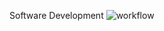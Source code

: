 Software Development
![workflow](https://github.com/<UserName>/<RepositoryName>/actions/workflows/main.yml/badge.svg)
